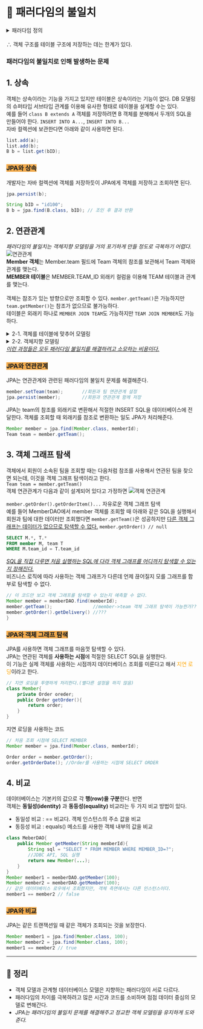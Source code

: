 # 🛑 패러다임의 불일치
<details>
<summary>패러다임 정의</summary>

객체지향 프로그래밍은 추상화, 캡슐화, 정보은닉, 상속, 다형성 등 시스템의 복잡성을 제어할 수 있는 다양한 장치들을 제공해 현대의 복잡한 애플리케이션은 대부분은 객체지향 언어로 개발한다.

비즈니스 요구사항을 정의한 도메인 모델도 객체로 모델링하면 객체지향 언어가 가진 장점들을 활용할 수 있는데, 문제는 **정의한 도메인 모델을 저장할 때 발생**한다. 예를 들어 특정 유저가 시스템에 회원 가입하면 회원이라는 객체 인스턴스를 생성한 후 이 객체를 메모리가 아닌 어딘가에 영구 보관해야 한다.

객체의 기능은 클래스에 정의되었으므로 객체가 단순하면 인스턴스의 상태인 속성만 저장했다가 필요할 때 불러와서 복구하면 된다. 부모 객체를 상속받았거나, 다른 객체를 참조하고 있다면 객체의 상태를 저장하기는 쉽지 않다.

현실적인 대안은 **관계형 데이터베이스**에 **객체를 저장**하는 것인데, 관계형 데이터베이스는 데이터 중심으로 구조화되어 있고, 집합적인 사고를 요구한다. 또한 추상화, 상속 다형성 같은 개념이 없다.

*객체와 관계형 데이터 베이스는 지향하는 목적이 서로 다르므로 둘의 기능과 표현 방법도 다르다. 이것을 객체와 관계형 데이터베이스의 패러다임 불일치 문제라고 한다.*
</details>
<br>
∴ 객체 구조를 테이블 구조에 저장하는 데는 한계가 있다.

### 패러다임의 불일치로 인해 발생하는 문제
## 1. 상속   
객체는 상속이라는 기능을 가지고 있지만 테이블은 상속이라는 기능이 없다. DB 모델링의 슈퍼타입 서브타입 관계를 이용해 유사한 형태로 테이블을 설계할 수는 있다.   
예를 들어 `class B extends A` 객체를 저장하려면 B 객체를 분해해서 두개의 SQL을 만들어야 한다. `INSERT INTO A...`, `INSERT INTO B...`   
자바 컬렉션에 보관한다면 아래와 같이 사용하면 된다.
```java
list.add(a);
list.add(b);
B b = list.get(bID);
```
### <p style="color:#101820;background-color:#F2AA4C;display:inline;">**JPA와 상속**</p>
개발자는 자바 컬렉션에 객체를 저장하듯이 JPA에게 객체를 저장하고 조회하면 된다.
```java
jpa.persist(b);

String bID = "id100";
B b = jpa.find(B.class, bID); // 조인 후 결과 반환
```

## 2. 연관관계   
*패러다임의 불일치는 객체지향 모델링을 거의 포기하게 만들   정도로 극복하기 어렵다.*   
![연관관계](https://miro.medium.com/max/1400/1*rzIbFHiuBDEUrfksrgj5kQ.png)   
**Member 객체**는 Member.team 필드에 Team 객체의 참조를 보관해서 Team 객체와 관계를 맺는다.   
**MEMBER 테이블**은 MEMBER.TEAM_ID 외래키 컬럼을 이용해 TEAM 테이블과 관계를 맺는다. <br><br>
객체는 참조가 있는 방향으로만 조회할 수 있다. `member.getTeam()`은 가능하지만 `team.getMember()`는 참조가 없으므로 불가능하다.    
테이블은 외래키 하나로 `MEMBER JOIN TEAM`도 가능하지만 `TEAM JOIN MEMBER`도 가능하다.    

<details>
<summary> 2-1. 객체를 테이블에 맞추어 모델링 </summary>

*좋은 객체 모델링을 기대하기 어렵고 객체지향의 특징을 잃어버리게 됨*
```java
class Member{
    String id;          //MEMBER_ID 컬럼 사용 
    Long teamId;        //**TEAM_ID FK 컬럼 사용**
    String username;    //USERNAME 컬럼 사용
}
class Team{
    Long id;            //TEAM_ID PK 사용
    String name;        //NAME 컬럼 사용
}
```
`TEAM_ID`의 값을 그대로 보관하는 teamId 필드에 문제가 있다.   
관계형 데이터베이스는 조인이라는 기능으로 외래키의 값을 그대로 보관해도 되지만, <font style="color:orange">객체는 연관된 참조를 보관해야 참조를 통해 연관된 객체를 찾을 수 있다.</font>   
가장 객체지향적인 방법 : `Team team = member.getTeam()`
</details>

<details>
<summary> 2-2. 객체지향 모델링</summary>

```java
class Member{
    String id;          //MEMBER_ID 컬럼 사용 
    Team teamId;        //**참조로 연관관계를 맺는다**
    String username;    //USERNAME 컬럼 사용
}
class Team{
    Long id;            //TEAM_ID PK 사용
    String name;        //NAME 컬럼 사용
}
```
`Team team = member.getTeam()`을 이용해 회원과 연관된 팀을 조회할 수 있다.

객체지향 모델링을 사용하면 객체를 테이블에 저장하거나 조회하기가 쉽지 않다. (Member 객체는 team 필드로 연관관계를 맺고 MEMBER 테이블은 TEAM_ID 외래키로 연관관계를 맺기 때문)   
객체 모델은 외래키가 필요 없고 참조만 있으면 된다.   
테이블은 참조가 필요 없고 외래키만 있으면 된다.  
*결국 개발자가 중간에서 변환 역할을 해야함*

- 저장   
team 필드를 TEAM_ID 외래키 값으로 변환해야 한다.
```java
member.getId();             //MEMBER_ID PK에 저장
member.getTeam().getId();   //TEAM_ID FK에 저장
member.getUsername();       //USERNAME 컬럼에 저장
```
- 조회   
TEAM_ID 외래키 값을 Member 객체의 team 참조로 변환해서 객체에 보관
```java
public Member find(String memberId){
    Member member = new Member();
    Team team - new Team();

    //회원과 팀 관계 설정
    member.setTeam(team);
    return member;
}
```
</details>
<u><i>이런 과정들은 모두 패러다임 불일치를 해결하려고 소모하는 비용이다.</i></u>

### <p style="color:#101820;background-color:#F2AA4C;display:inline;">**JPA와 연관관계**</p>
JPA는 연관관계와 관련된 패러다임의 불일치 문제를 해결해준다.
```java
member.setTeam(team);       //회원과 팀 연관관계 설정
jpa.persist(member);        //회원과 연관관계 함께 저장
```
JPA는 team의 참조를 외래키로 변환해서 적절한 INSERT SQL을 데이터베이스에 전달한다. 객체를 조회할 때 외래키를 참조로 변환하는 일도 JPA가 처리해준다.
```java
Member member = jpa.find(Member.class, memberId);
Team team = member.getTeam();
```

## 3. 객체 그래프 탐색   
객체에서 회원이 소속된 팀을 조회할 때는 다음처럼 참조를 사용해서 연관된 팀을 찾으면 되는데, 이것을 객체 그래프 탐색이라고 한다.   
`Team team = member.getTeam()`   
객체 연관관계가 다음과 같이 설계되어 있다고 가정하면
![객체 연관관계](https://velog.velcdn.com/images%2Fbae12%2Fpost%2Ff7d60162-1578-486e-83c9-1292b744ec7d%2F%EA%B0%9D%EC%B2%B4%EA%B7%B8%EB%9E%98%ED%94%84%ED%83%90%EC%83%89.png)

`member.getOrder().getOrderItem()...` 자유로운 객체 그래프 탐색   
예를 들어 MemberDAO에서 member 객체를 조회할 때 아래와 같은 SQL을 실행해서 회원과 팀에 대한 데이터만 조회했다면 `member.getTeam()`은 성공하지만 <u>다른 객체 그래프는 데이터가 없으므로 탐색할 수 없다.</u> `member.getOrder() // null`   
```sql
SELECT M.*, T.*
FROM member M, team T
WHERE M.team_id = T.team_id
```   
<u><i>SQL을 직접 다루면 처음 실행하는 SQL에 다라 객체 그래프를 어디까지 탐색할 수 있는지 정해진다.</u></i>    
비즈니스 로직에 따라 사용하는 객체 그래프가 다른데 언제 끊어질지 모를 그래프를 함부로 탐색할 수 없다.   
```java
// 이 코드만 보고 객체 그래프를 탐색할 수 있는지 예측할 수 없다.
Member member = memberDAO.find(memberId);
member.getTeam();               //member->team 객체 그래프 탐색이 가능한가??
member.getOrder().getDelivery() //???
}
```   

### <p style="color:#101820;background-color:#F2AA4C;display:inline;">**JPA와 객체 그래프 탐색**</p>

JPA를 사용하면 객체 그래프를 마음껏 탐색할 수 있다.   
JPA는 연관된 객체를 **사용하는 시점**에 적절한 SELECT SQL을 실행한다.   
이 기능은 실제 객체를 사용하는 시점까지 데이터베이스 조회를 미룬다고 해서 <font style="color:orange">지연 로딩</font>이라고 한다.   
```java
// 지연 로딩을 투명하게 처리한다.(별다른 설정을 하지 않음)
class Member{
    private Order oreder;
    public Order getOrder(){
        return order;
    }
}
```
지연 로딩을 사용하는 코드
```java
// 처음 조회 시점에 SELECT MEMBER 
Member member = jpa.find(Member.class, memberId);

Order order = member.getOrder();
order.getOrderDate(); //Order를 사용하는 시점에 SELECT ORDER
```

## 4. 비교 
데이터베이스는 기본키의 값으로 각 **행(row)을 구분**한다. 반면   
객체는 **동일성(identity)** 과 **동등성(equality)** 비교라는 두 가지 비교 방법이 있다.   
- 동일성 비교 : == 비교다. 객체 인스턴스의 주소 값을 비교
- 동등성 비교 : equals() 메소드를 사용한 객체 내부의 값을 비교

```java
class MeberDAO{
    public Member getMember(String memberId){
        String sql = "SELECT * FROM MEMBER WHERE MEMBER_ID=?";
        //JDBC API, SQL 실행
        return new Member(...);
    }
}
Member member1 = memberDAO.getMember(100);
Member member2 = memberDAO.getMember(100);
// 같은 데이터베이스 로우에서 조회했지만, 객체 측면에서는 다른 인스턴스이다.
member1 == member2 // false
```
### <p style="color:#101820;background-color:#F2AA4C;display:inline;">**JPA와 비교**</p>
JPA는 같은 트랜잭션일 때 같은 객체가 조회되는 것을 보장한다.
```java
Member member1 = jpa.find(Member.class, 100);
Member member2 = jpa.find(Member.class, 100);
member1 == member2 // true
```
---
## 📝 정리
- 객체 모델과 관계형 데이터베이스 모델은 지향하는 패러다임이 서로 다르다.
- 패러다임의 차이를 극복하려고 많은 시간과 코드를 소비하며 점점 데이터 중심의 모델로 변해간다.
- *JPA는 패러다임의 불일치 문제를 해결해주고 정교한 객체 모델링을 유지하게 도와준다.*